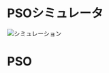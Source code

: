 # PSOシミュレータ

<img src="https://github.com/ShogoAkiyama/PSO/blob/master/image/PSO.gif" alt="シミュレーション" title="サンプル">

# PSO
